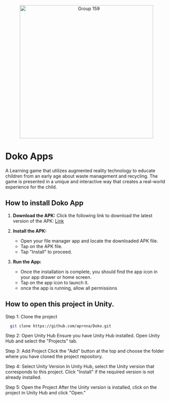 <p align="center" > 
  <img width="415" alt="Group 159" src="https://github.com/aprnna/Doko/assets/121468657/c61a1cbc-775f-4b75-b6ba-39c90944156f">
</p>


# Doko Apps

A Learning game that utilizes augmented reality technology to educate children from an early age about waste management and recycling. The game is presented in a unique and interactive way that creates a real-world experience for the child.
## How to install Doko App

1. **Download the APK:**
Click the following link to download the latest version of the APK: [Link](https://github.com/aprnna/Doko/releases/tag/3.0)

2. **Install the APK:**
    - Open your file manager app and locate the downloaded APK file.
    - Tap on the APK file.
    - Tap "Install" to proceed.

4. **Run the App:**
   - Once the installation is complete, you should find the app icon in your app drawer or home screen.
   - Tap on the app icon to launch it.
   - once the app is running, allow all permissions
## How to open this project in Unity.

Step 1: Clone the project

```bash
  git clone https://github.com/aprnna/Doko.git
```
Step 2: Open Unity Hub
Ensure you have Unity Hub installed. Open Unity Hub and select the "Projects" tab.

Step 3: Add Project
Click the "Add" button at the top and choose the folder where you have cloned the project repository.

Step 4: Select Unity Version
In Unity Hub, select the Unity version that corresponds to this project. Click "Install" if the required version is not already installed.

Step 5: Open the Project
After the Unity version is installed, click on the project in Unity Hub and click "Open."

